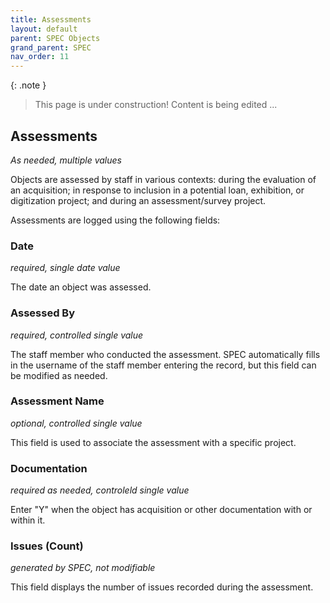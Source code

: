 ```yaml
---
title: Assessments
layout: default
parent: SPEC Objects
grand_parent: SPEC
nav_order: 11
---
```


{: .note }
> This page is under construction! 
> Content is being edited ...

## Assessments
*As needed, multiple values*

Objects are assessed by staff in various contexts: during the evaluation of an acquisition; in response to inclusion in a potential loan, exhibition, or digitization project; and during an assessment/survey project.

Assessments are logged using the following fields:

### Date
*required, single date value*

The date an object was assessed.

### Assessed By
*required, controlled single value*

The staff member who conducted the assessment. SPEC automatically fills in the username of the staff member entering the record, but this field can be modified as needed.

### Assessment Name
*optional, controlled single value*

This field is used to associate the assessment with a specific project.

### Documentation
*required as needed, controleld single value*

Enter "Y" when the object has acquisition or other documentation with or within it.

### Issues (Count)
*generated by SPEC, not modifiable*

This field displays the number of issues recorded during the assessment.
